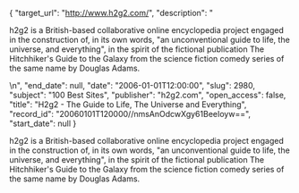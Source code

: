 {
  "target_url": "http://www.h2g2.com/", 
  "description": "<p>h2g2 is a British-based collaborative online encyclopedia project engaged in the construction of, in its own words, \"an unconventional guide to life, the universe, and everything\", in the spirit of the fictional publication The Hitchhiker's Guide to the Galaxy from the science fiction comedy series of the same name by Douglas Adams.</p>\n", 
  "end_date": null, 
  "date": "2006-01-01T12:00:00", 
  "slug": 2980, 
  "subject": "100 Best Sites", 
  "publisher": "h2g2.com", 
  "open_access": false, 
  "title": "H2g2 - The Guide to Life, The Universe and Everything", 
  "record_id": "20060101T120000//nmsAnOdcwXgy61BeeIoyw==", 
  "start_date": null
}

<p>h2g2 is a British-based collaborative online encyclopedia project engaged in the construction of, in its own words, "an unconventional guide to life, the universe, and everything", in the spirit of the fictional publication The Hitchhiker's Guide to the Galaxy from the science fiction comedy series of the same name by Douglas Adams.</p>
